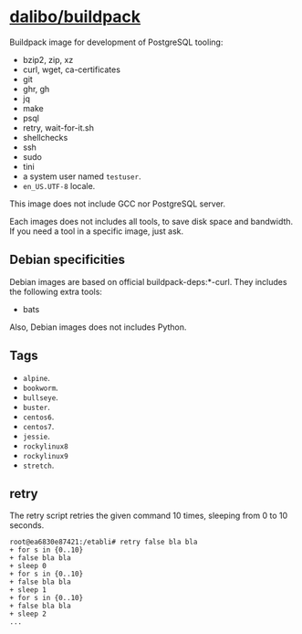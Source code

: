 # [dalibo/buildpack](https://hub.docker.com/r/dalibo/buildpack)

Buildpack image for development of PostgreSQL tooling:

- bzip2, zip, xz
- curl, wget, ca-certificates
- git
- ghr, gh
- jq
- make
- psql
- retry, wait-for-it.sh
- shellchecks
- ssh
- sudo
- tini
- a system user named `testuser`.
- `en_US.UTF-8` locale.

This image does not include GCC nor PostgreSQL server.

Each images does not includes all tools, to save disk space and bandwidth. If
you need a tool in a specific image, just ask.


## Debian specificities

Debian images are based on official buildpack-deps:*-curl. They includes the
following extra tools:

- bats

Also, Debian images does not includes Python.


## Tags

- `alpine`.
- `bookworm`.
- `bullseye`.
- `buster`.
- `centos6`.
- `centos7`.
- `jessie`.
- `rockylinux8`
- `rockylinux9`
- `stretch`.


## retry

The retry script retries the given command 10 times, sleeping from 0 to 10
seconds.

``` console
root@ea6830e87421:/etabli# retry false bla bla
+ for s in {0..10}
+ false bla bla
+ sleep 0
+ for s in {0..10}
+ false bla bla
+ sleep 1
+ for s in {0..10}
+ false bla bla
+ sleep 2
...
```
